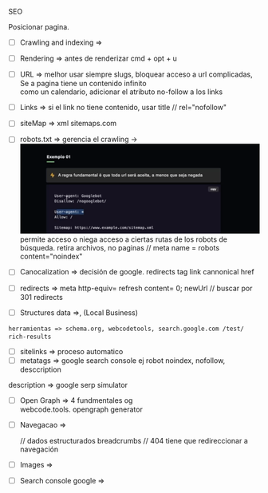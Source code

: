 SEO

Posicionar pagina.
- [ ]    Crawling and indexing =>
- [ ]    Rendering => antes de renderizar  cmd + opt + u
- [ ]    URL => melhor usar siempre slugs, bloquear acceso a url complicadas, Se a pagina tiene un contenido infinito     
         como un calendario, adicionar el atributo no-follow a los links
- [ ]    Links => si el link no tiene contenido, usar title  // rel="nofollow"
- [ ]    siteMap => xml sitemaps.com
- [ ]    robots.txt => gerencia el crawling ->   
          ![alt text](image.png) permite acceso o niega acceso a ciertas rutas de los robots de búsqueda. retira archivos, no paginas
          // meta name = robots content="noindex"

- [ ]    Canocalization => decisión de google.
        redirects
        tag link cannonical href    
- [ ]    redirects => meta http-equiv= refresh content= 0; newUrl // buscar por 301 redirects 
- [ ]    Structures data =>, (Local Business)

    herramientas => schema.org, webcodetools, search.google.com /test/ rich-results


- [ ]    sitelinks => proceso automatico 
- [ ]    metatags =>  google search console ej robot noindex, nofollow, desccription

description => google serp simulator

- [ ]    Open Graph => 4 fundmentales og  
    webcode.tools. opengraph generator

- [ ]    Navegacao =>

        // dados estructurados breadcrumbs
        // 404 tiene que redireccionar a navegación

- [ ]    Images => 
- [ ]    Search console google => 

